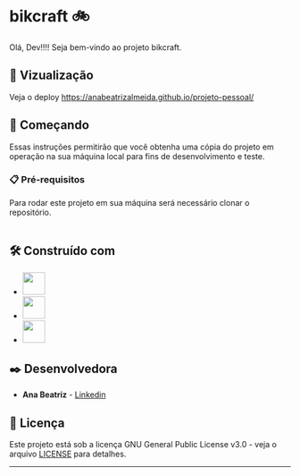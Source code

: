 # bikcraft 🚲

Olá, Dev!!!! Seja bem-vindo ao projeto bikcraft. <br>

## 👀 Vizualização

Veja o deploy https://anabeatrizalmeida.github.io/projeto-pessoal/

## 🚀 Começando

Essas instruções permitirão que você obtenha uma cópia do projeto em operação na sua máquina local para fins de desenvolvimento e teste.

### 📋 Pré-requisitos

Para rodar este projeto em sua máquina será necessário clonar o repositório. <br><br>

## 🛠️ Construído com

*  <img height="40" width="40" src="https://cdn.simpleicons.org/html5/DB7093"/>  
*  <img height="40" width="40" src="https://cdn.simpleicons.org/css3/DB7093" />
*  <img height="40" width="40" src="https://cdn.simpleicons.org/javascript/DB7093" />

## ✒️ Desenvolvedora

* **Ana Beatriz** - [Linkedin](https://www.linkedin.com/in/anabeatrizalmeida/)


## 📄 Licença

Este projeto está sob a licença GNU General Public License v3.0 - veja o arquivo [LICENSE](https://github.com/anabeatrizalmeida/projeto-pessoal/blob/master/LICENSE) para detalhes.

---
